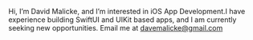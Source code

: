 Hi, I’m David Malicke, and I’m interested in iOS App Development.I have experience building SwiftUI and UIKit based apps, and I am currently seeking new opportunities. Email me at davemalicke@gmail.com

<!---
sans-connaissance/sans-connaissance is a ✨ special ✨ repository because its `README.md` (this file) appears on your GitHub profile.
You can click the Preview link to take a look at your changes.
--->
